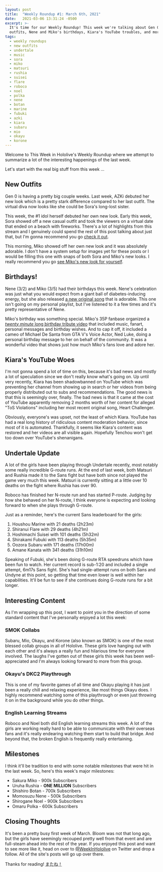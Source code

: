 ```yaml
---
layout: post
title:  "Weekly Roundup #1: March 6th, 2021"
date:   2021-03-06 13:31:24 -0500
excerpt: >-
  It's time for our Weekly Roundup! This week we're talking about Gen 0's new
  outfits, Nene and Miko's birthdays, Kiara's YouTube troubles, and more!
tags:
  - weekly roundups
  - new outfits
  - undertale
  - music
  - sora
  - miko
  - matsuri
  - rushia
  - suisei
  - flare
  - roboco
  - noel
  - polka
  - nene
  - botan
  - marine
  - fubuki
  - azki
  - kiara
  - subaru
  - mio
  - okayu
  - korone
---
```

Welcome to This Week in Hololive's Weekly Roundup where we attempt to summarize
a lot of the interesting happenings of the last week.

Let's start with the real big stuff from this week ...

## New Outfits

Gen 0 is having a pretty big couple weeks. Last week, AZKi debuted her new look
which is a pretty stark difference compared to her last outfit. The virtual diva
now looks like she could be Sora's long-lost sister.

This week, the #1 idol herself debuted her own new look. Early this week, Sora
showed off a new casual outfit and took the viewers on a virtual date that
ended on a beach with fireworks. There's a lot of highlights from this stream
and I genuinely could spend the rest of this post talking about just that, but
I'm gonna recommend you go [check it out][SoraNewOutfit].

This morning, Miko showed off her own new look and it was absolutely adorable.
I don't have a system setup for images yet for these posts or I would be filling
this one with snaps of both Sora and Miko's new looks. I really recommend you go
[see Miko's new look for yourself][MikiNewOutfit].

## Birthdays!

Nene (3/2) and Miko (3/5) had their birthdays this week. Nene's celebration was
just what you would expect from a giant ball of diabetes-inducing energy, but
she also released [a new original song][NeneSong] that is adorable. This one
isn't going on my personal playlist, but I've listened to it a few times and
it's pretty representative of Nene.

Miko's birthday was something special. Miko's 35P fanbase organized a
[*twenty minute* long birthday tribute video][MikoBdayVideo] that included
music, fanart, personal messages and birthday wishes. And to cap it off, it
included a cameo of Michael De Santa from GTA V's Voice Actor, Ned Luke, doing
a personal birthday message to her on behalf of the community. It was a
wonderful video that shows just how much Miko's fans love and adore her.

## Kiara's YouTube Woes

I'm not gonna spend a lot of time on this, because it's bad news and mostly a
lot of speculation since we don't really know what's going on. Up until very
recently, Kiara has been shadowbanned on YouTube which was preventing her
channel from showing up in search or her videos from being properly distributed
out to subs and recommendations. The good news is that this is seemingly over,
finally. The bad news is that it came at the cost of YouTube apparently removing
2 months worth of her content for alleged "ToS Violations" including her most
recent original song, Heart Challenger.

Obviously, everyone's was upset, not the least of which Kiara. YouTube has had a
real long history of ridiculous content moderation behavior, since most of it is
automated. Thankfully, it seems like Kiara's content was restored and her videos
are all visible again. Hopefully Tenchou won't get too down over YouTube's
shenanigans.

## Undertale Update

A lot of the girls have been playing through Undertale recently, most notably
some really incredible G-route runs. At the end of last week, both Matsuri and
Rushia made it to the Sans fight but have both since not played the game very
much this week. Matsuri is currently sitting at a little over 10 deaths on the
fight where Rushia has over 90.

Roboco has finished her N-route run and has started P-route. Judging by
how she behaved on her N-route, I think everyone is expecting and looking
forward to when she plays through G-route.

Just as a reminder, here's the current Sans leaderboard for the girls:

1. Houshou Marine with 21 deaths (2h23m)
2. Shiranui Flare with 29 deaths (4h21m)
3. Hoshimachi Suisei with 101 deaths (5h32m)
4. Shirakami Fubuki with 113 deaths (5h35m)
5. Oozora Subaru with 171 deaths (17h00m)
6. Amane Kanata with 341 deaths (31h10m)

Speaking of Fubuki, she's been doing G-route RTA speedruns which have been fun
to watch. Her current record is sub-1:20 and included a single attempt, 6m17s
Sans fight. She's had single-attempt runs on both Sans and Undyne at this point,
so getting that time even lower is well within her capabilities. It'll be fun
to see if she continues doing G-route runs for a bit longer.

## Interesting Content

As I'm wrapping up this post, I want to point you in the direction of some
standard content that I've personally enjoyed a lot this week:

### SMOK Collabs

Subaru, Mio, Okayu, and Korone (also known as SMOK) is one of the most blessed
collab groups in all of Hololive. These girls love hanging out with each other
and it's always a really fun and hilarious time for everyone involved. The
laughs I've gotten out of these girls this week has been well-appreciated and
I'm always looking forward to more from this group.

### Okayu's DKC2 Playthrough

This is one of my favorite games of all time and Okayu playing it has just been
a really chill and relaxing experience, like most things Okayu does. I highly
recommend watching some of this playthrough or even just throwing it on in the
background while you do other things.

### English Learning Streams

Roboco and Noel both did English learning streams this week. A lot of the girls
are working really hard to be able to communicate with their overseas fans and
it's really endearing watching them start to build that bridge. And beyond that,
the broken English is frequently really entertaining.

## Milestones

I think it'll be tradition to end with some notable milestones that were hit in
the last week. So, here's this week's major milestones:

* Sakura Miko - 900k Subscribers
* Uruha Rushia - **ONE MILLION** Subscribers
* Shishiro Botan - 700k Subscribers
* Momosuzu Nene - 500k Subscribers
* Shirogane Noel - 900k Subscribers
* Omaru Polka - 600k Subscribers

## Closing Thoughts

It's been a pretty busy first week of March. Bloom was not that long ago, but
the girls have seemingly recouped pretty well from that event and are full-steam
ahead into the rest of the year. If you enjoyed this post and want to see more
like it, head on over to [@WeekInHololive][TWIHLTwitter] on Twitter and drop a
follow. All of the site's posts will go up over there.

Thanks for reading! <abbr title="See you!">またね！</abbr>

[NeneSong]: <https://youtu.be/YGUz_9n9-Oc>
[MikoBdayVideo]: <https://youtu.be/GXFRiqxZAT0>
[SoraNewOutfit]: <https://youtu.be/f6ZtHsHHTvA>
[MikiNewOutfit]: <https://youtu.be/dhJyQ97laCg>
[TWIHLTwitter]: <https://twitter.com/WeekInHololive>